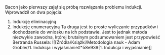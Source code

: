 Bacon jako pierwszy zajął się próbą rozwiązania problemu indukcji. Wprowadził on dwa pojęcia:
1. Indukcję eliminacyjną
2. Indukcję enumeracyjną
Ta druga jest to proste wyliczanie przypadków i dochodzenie do wniosku na ich podstawie. Jest to jednak metoda niezwykle zawodna, której brutalnym podsumowaniem jest przypowieść Bertranda Russela:
![[Źródła/Książki/Metodologia nauk - Adam Grobler/1. Indukcja i wyjaśnianie#^58e939|1. Indukcja i wyjaśnianie]]


